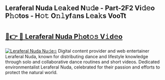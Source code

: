 ## Leraferal Nuda L𝚎a𝚔ed N𝚞𝚍e - Part-2F2 Vi𝚍𝚎o P𝚑𝚘tos - H𝚘𝚝 O𝚗𝚕yf𝚊ns L𝚎a𝚔s VooTt

# <h2><a href="http://kfb6d07.oniu.top/?m=Leraferal+Nuda">🔗👉 🔴 Leraferal Nuda P𝚑ot𝚘𝚜 V𝚒d𝚎o</a></h2>

[![Leraferal Nuda Nu𝚍e𝚜](https://i.imgur.com/0qMVB7G.gif)](http://kfb6d07.oniu.top/?m=Leraferal+Nuda)
Digital content provider and web entertainer Leraferal Nuda, known for distributing dance and lifestyle knowledge through solo and collaborative dance routines and short videos. Dedicated environmentalist Leraferal Nuda, celebrated for their passion and efforts to protect the natural world.  
